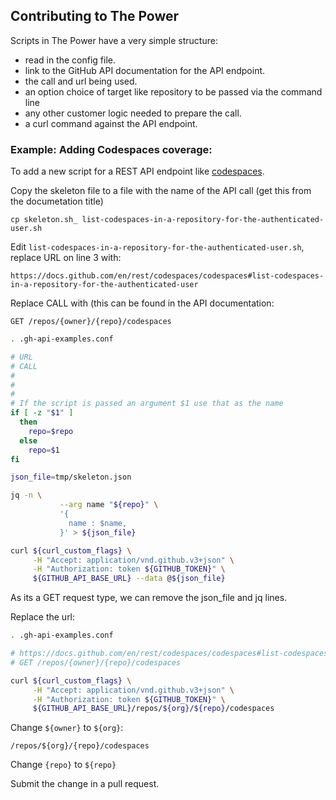 ## Contributing to The Power

Scripts in The Power have a very simple structure:

- read in the config file.
- link to the GitHub API documentation for the API endpoint.
- the call and url being used. 
- an option choice of target like repository to be passed via the command line
- any other customer logic needed to prepare the call.
- a curl command against the API endpoint.

### Example: Adding Codespaces coverage:

To add a new script for a REST API endpoint like [codespaces](https://docs.github.com/en/rest/codespaces/codespaces).

Copy the skeleton file to a file with the name of the API call (get this from the documetation title)

```
cp skeleton.sh_ list-codespaces-in-a-repository-for-the-authenticated-user.sh
```

Edit `list-codespaces-in-a-repository-for-the-authenticated-user.sh`, replace URL on line 3 with:

```
https://docs.github.com/en/rest/codespaces/codespaces#list-codespaces-in-a-repository-for-the-authenticated-user
```

Replace CALL with (this can be found in the API documentation:

```
GET /repos/{owner}/{repo}/codespaces
```

```bash
. .gh-api-examples.conf

# URL
# CALL
#
#
#
# If the script is passed an argument $1 use that as the name
if [ -z "$1" ]
  then
    repo=$repo
  else
    repo=$1
fi

json_file=tmp/skeleton.json

jq -n \
           --arg name "${repo}" \
           '{
             name : $name,
           }' > ${json_file}

curl ${curl_custom_flags} \
     -H "Accept: application/vnd.github.v3+json" \
     -H "Authorization: token ${GITHUB_TOKEN}" \
     ${GITHUB_API_BASE_URL} --data @${json_file}
```

As its a GET request type, we can remove the json_file and jq lines.

Replace the url:

```bash
. .gh-api-examples.conf

# https://docs.github.com/en/rest/codespaces/codespaces#list-codespaces-in-a-repository-for-the-authenticated-user
# GET /repos/{owner}/{repo}/codespaces

curl ${curl_custom_flags} \
     -H "Accept: application/vnd.github.v3+json" \
     -H "Authorization: token ${GITHUB_TOKEN}" \
     ${GITHUB_API_BASE_URL}/repos/${org}/${repo}/codespaces
```


Change `${owner}` to `${org}`:

```
/repos/${org}/{repo}/codespaces
```

Change `{repo}` to `${repo}`

Submit the change in a pull request.
